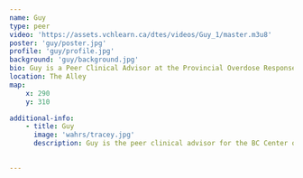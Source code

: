 ```yaml
---
name: Guy
type: peer
video: 'https://assets.vchlearn.ca/dtes/videos/Guy_1/master.m3u8'
poster: 'guy/poster.jpg'
profile: 'guy/profile.jpg'
background: 'guy/background.jpg'
bio: Guy is a Peer Clinical Advisor at the Provincial Overdose Response Center
location: The Alley
map:
    x: 290
    y: 310

additional-info: 
    - title: Guy
      image: 'wahrs/tracey.jpg'
      description: Guy is the peer clinical advisor for the BC Center on Substance Use, as well as the Overdose Emergency Response and Regional Addiction Program at Vancouver Coastal Health. He is an advocate for harm reduction, and shares his lived experiences with substance use as a reference for positive change.
    

---
```

